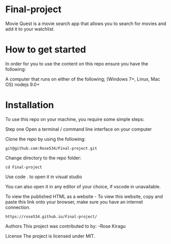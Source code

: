 # Final-project
Movie Quest is a movie search app that allows you to search for movies and add it to your watchlist.

# How to get started

In order for you to use the content on this repo ensure you have the following:

A computer that runs on either of the following; (Windows 7+, Linux, Mac OS) nodejs 9.0+ 

# Installation

To use this repo on your machine, you require some simple steps:

Step one
Open a terminal / command line interface on your computer

Clone the repo by using the following:

    git@github.com:Rose534/Final-project.git

Change directory to the repo folder:

    cd Final-project

Use code . to open it in visual studio

You can also open it in any editor of your choice, if vscode in unavailable.

To view the published HTML as a website -
To view this website, copy and paste this link onto your browser, make sure you have an internet connection.

    https://rose534.github.io/Final-project/

Authors
This project was contributed to by: -Rose Kiragu

License
The project is licensed under MIT.

